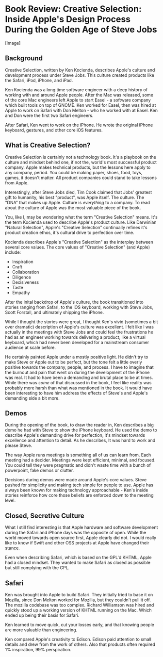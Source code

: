# Book Review: Creative Selection: Inside Apple's Design Process During the Golden Age of Steve Jobs

[Image]

## Background

Creative Selection, written by Ken Kocienda, describes Apple's culture and
development process under Steve Jobs. This culture created products like the
Safari, iPod, iPhone, and iPad.

Ken Kocienda was a long time software engineer with a deep history of working
with and around Apple people. After the Mac was released, some of the core Mac
engineers left Apple to start Easel - a software company which built tools on
top of GNOME. Ken worked for Easel, then was hired at Apple to work on Safari
with Don Melton - who he worked with at Easel. Ken and Don were the first two
Safari engineers.

After Safari, Ken went to work on the iPhone. He wrote the original iPhone
keyboard, gestures, and other core iOS features.

## What is Creative Selection?

Creative Selection is certainly not a technology book. It's a playbook on the
culture and mindset behind one, if not the, world's most successful product
company. Apple makes technical products, but the lessons here apply to any
company, period. You could be making paper, shoes, food, toys, games, it doesn't
matter. All product companies could stand to take lessons from Apple.

Interestingly, after Steve Jobs died, Tim Cook claimed that Jobs' greatest
gift to humanity, his best "product", was Apple itself. The culture. The "DNA"
that makes up Apple. Culture is *everything* to a company. To read about the
culture of Apple was the most valuable piece of the book.

You, like I, may be wondering what the term "Creative Selection" means. It's the
term Kocienda used to describe Apple's product culture. Like Darwinian "Natural
Selection", Apple's "Creative Selection" continually refines it's product
creation ethos, it's cultural drive to perfection over time.

Kocienda describes Apple's "Creative Selection" as the interplay between several
core values. The core values of "Creative Selection" (and Apple) include:

* Inspiration
* Craft
* Collaboration
* Diligence
* Decisiveness
* Taste
* Empathy

After the inital backdrop of Apple's culture, the book transitioned into stories
ranging from Safari, to the iOS keyboard, working with Steve Jobs, Scott
Forstall, and ultimately shipping the iPhone.

While I thought the stories were great, I thought Ken's vivid (sometimes a bit
over dramatic) description of Apple's culture was excellent. I felt like I was
actually in the meetings with Steve Jobs and could feel the frustrations he had
as an engineer working towards delivering a product, like a virtual keyboard,
which had never been developed for a mainstream consumer audience at scale
before.

He certainly painted Apple under a mostly positive light. He didn't try to make
Steve or Apple out to be perfect, but the tone felt a little overly positive
towards the company, people, and process. I have to imagine that the burnout and
pain that went on during the development of the iPhone was real. It had to have
been a demanding and brutal place to be at times. While there was *some* of that
discussed in the book, I feel like reality was probably more harsh than what was
mentioned in the book. It would have been interesting to have him address
the effects of Steve's and Apple's demanding side a bit more.

## Demos

During the opening of the book, to draw the reader in, Ken describes a big
demo he had with Steve to show the iPhone keyboard. He used the demo to describe
Apple's demanding drive for perfection, it's mindset towards excellence and
attention to detail. As he describes, It was hard to work and please Steve.

The way Apple runs meetings is something all of us can learn from. Each meeting
had a decider. Meetings were kept efficient, minimal, and focused. You could
tell they were pragmatic and didn't waste time with a bunch of powerpoint, fake
demos or clutter.

Decisions during demos were made around Apple's core values. Steve pushed for
simplicity and making tech simple for people to use. Apple has always been known
for making technology approachable - Ken's inside stories reinforce how core
those beliefs are enforced down to the meeting level.

## Closed, Secretive Culture

What I still find interesting is that Apple hardware and software development
during the Safari and iPhone days was the opposite of open. While the world
moved towards open source first, Apple clearly did not. I would really like to
know if Swift and other OSS projects at Apple have changed their stance.

Even when describing Safari, which is based on the GPL'd KHTML, Apple had a
closed mindset. They wanted to make Safari as closed as possible but still
complying with the GPL.

## Safari

Ken was brought into Apple to build Safari. They initially tried to base it on
Mozilla, since Don Melton worked for Mozilla, but they couldn't pull it off. The
mozilla codebase was too complex. Richard Williamson was hired and quickly stood
up a working version of KHTML running on the Mac. Which ended up being their
basis for Safari.

Ken learned to move quick, cut your losses early, and that knowing people are
more valuable than engineering.

Ken compared Apple's creativity to Edison. Edison paid attention to small
details and drew from the work of others. Also that products often required 1%
inspiration, 99% perspiration.

